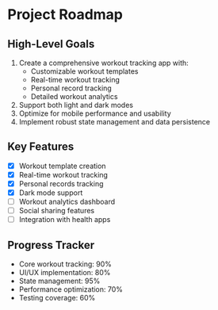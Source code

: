# Project Roadmap

## High-Level Goals

1. Create a comprehensive workout tracking app with:
   - Customizable workout templates
   - Real-time workout tracking
   - Personal record tracking
   - Detailed workout analytics
2. Support both light and dark modes
3. Optimize for mobile performance and usability
4. Implement robust state management and data persistence

## Key Features

- [x] Workout template creation
- [x] Real-time workout tracking
- [x] Personal records tracking
- [x] Dark mode support
- [ ] Workout analytics dashboard
- [ ] Social sharing features
- [ ] Integration with health apps

## Progress Tracker

- Core workout tracking: 90%
- UI/UX implementation: 80%
- State management: 95%
- Performance optimization: 70%
- Testing coverage: 60%
